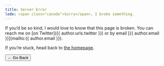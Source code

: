 ```yaml
---
title: Server Error
lede: <span class="canada">Sorry</span>, I broke something.
---
```


If you’d be so kind, I would love to know that this page is broken. You can reach me on [on Twitter]({{ author.urls.twitter }}) or by email [{{ author.email }}](mailto:{{ author.email }}).

If you’re stuck, head back to [the homepage](/).

<nav class=" [ navigator ] ">
    <button type="button" onclick="history.back(-1)" aria-label="Go back">← Go Back</button>
</nav>
